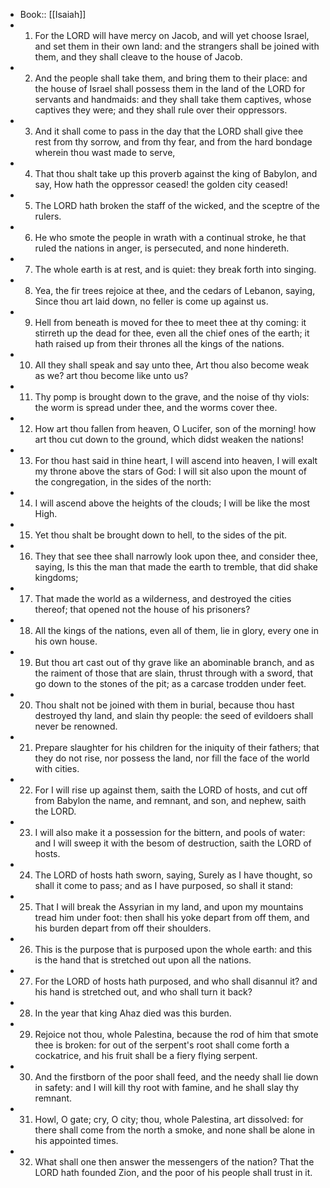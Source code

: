 - Book:: [[Isaiah]]
- 1. For the LORD will have mercy on Jacob, and will yet choose Israel, and set them in their own land: and the strangers shall be joined with them, and they shall cleave to the house of Jacob.
- 2. And the people shall take them, and bring them to their place: and the house of Israel shall possess them in the land of the LORD for servants and handmaids: and they shall take them captives, whose captives they were; and they shall rule over their oppressors.
- 3. And it shall come to pass in the day that the LORD shall give thee rest from thy sorrow, and from thy fear, and from the hard bondage wherein thou wast made to serve,
- 4. That thou shalt take up this proverb against the king of Babylon, and say, How hath the oppressor ceased! the golden city ceased!
- 5. The LORD hath broken the staff of the wicked, and the sceptre of the rulers.
- 6. He who smote the people in wrath with a continual stroke, he that ruled the nations in anger, is persecuted, and none hindereth.
- 7. The whole earth is at rest, and is quiet: they break forth into singing.
- 8. Yea, the fir trees rejoice at thee, and the cedars of Lebanon, saying, Since thou art laid down, no feller is come up against us.
- 9. Hell from beneath is moved for thee to meet thee at thy coming: it stirreth up the dead for thee, even all the chief ones of the earth; it hath raised up from their thrones all the kings of the nations.
- 10. All they shall speak and say unto thee, Art thou also become weak as we? art thou become like unto us?
- 11. Thy pomp is brought down to the grave, and the noise of thy viols: the worm is spread under thee, and the worms cover thee.
- 12. How art thou fallen from heaven, O Lucifer, son of the morning! how art thou cut down to the ground, which didst weaken the nations!
- 13. For thou hast said in thine heart, I will ascend into heaven, I will exalt my throne above the stars of God: I will sit also upon the mount of the congregation, in the sides of the north:
- 14. I will ascend above the heights of the clouds; I will be like the most High.
- 15. Yet thou shalt be brought down to hell, to the sides of the pit.
- 16. They that see thee shall narrowly look upon thee, and consider thee, saying, Is this the man that made the earth to tremble, that did shake kingdoms;
- 17. That made the world as a wilderness, and destroyed the cities thereof; that opened not the house of his prisoners?
- 18. All the kings of the nations, even all of them, lie in glory, every one in his own house.
- 19. But thou art cast out of thy grave like an abominable branch, and as the raiment of those that are slain, thrust through with a sword, that go down to the stones of the pit; as a carcase trodden under feet.
- 20. Thou shalt not be joined with them in burial, because thou hast destroyed thy land, and slain thy people: the seed of evildoers shall never be renowned.
- 21. Prepare slaughter for his children for the iniquity of their fathers; that they do not rise, nor possess the land, nor fill the face of the world with cities.
- 22. For I will rise up against them, saith the LORD of hosts, and cut off from Babylon the name, and remnant, and son, and nephew, saith the LORD.
- 23. I will also make it a possession for the bittern, and pools of water: and I will sweep it with the besom of destruction, saith the LORD of hosts.
- 24. The LORD of hosts hath sworn, saying, Surely as I have thought, so shall it come to pass; and as I have purposed, so shall it stand:
- 25. That I will break the Assyrian in my land, and upon my mountains tread him under foot: then shall his yoke depart from off them, and his burden depart from off their shoulders.
- 26. This is the purpose that is purposed upon the whole earth: and this is the hand that is stretched out upon all the nations.
- 27. For the LORD of hosts hath purposed, and who shall disannul it? and his hand is stretched out, and who shall turn it back?
- 28. In the year that king Ahaz died was this burden.
- 29. Rejoice not thou, whole Palestina, because the rod of him that smote thee is broken: for out of the serpent's root shall come forth a cockatrice, and his fruit shall be a fiery flying serpent.
- 30. And the firstborn of the poor shall feed, and the needy shall lie down in safety: and I will kill thy root with famine, and he shall slay thy remnant.
- 31. Howl, O gate; cry, O city; thou, whole Palestina, art dissolved: for there shall come from the north a smoke, and none shall be alone in his appointed times.
- 32. What shall one then answer the messengers of the nation? That the LORD hath founded Zion, and the poor of his people shall trust in it.
